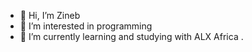 - 👋 Hi, I’m Zineb
- 👀 I’m interested in programming 
- 🌱 I’m currently learning and studying with ALX Africa . 
  

<!---
Zinebb12/Zinebb12 is a ✨ special ✨ repository because its `README.md` (this file) appears on your GitHub profile.
You can click the Preview link to take a look at your changes.
--->
